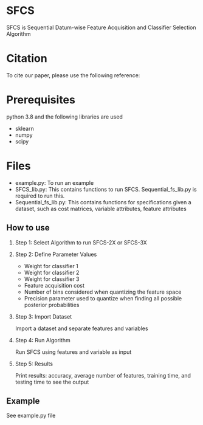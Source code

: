 # SFCS
SFCS is Sequential Datum-wise Feature Acquisition and Classifier Selection Algorithm

# Citation
To cite our paper, please use the following reference:


# Prerequisites
python 3.8  and the following libraries are used
- sklearn
- numpy
- scipy

# Files
- example.py: To run an example 
- SFCS_lib.py:  This contains functions to run SFCS.  Sequential_fs_lib.py is required to run this. 
- Sequential_fs_lib.py: This contains functions for specifications given a dataset, such as cost matrices, variable attributes, feature attributes

## How to use

1. Step 1:  Select Algorithm to run SFCS-2X or SFCS-3X

2. Step 2:  Define Parameter Values 


    - Weight for classifier 1 
    - Weight for classifier 2 
    - Weight for classifier 3 
    - Feature acquisition cost 
    - Number of bins considered when quantizing the feature space 
    - Precision parameter used to quantize when finding all possible posterior probabilities

        
3. Step 3: Import Dataset 

    Import a dataset and separate features and variables
    
4. Step 4: Run Algorithm 

    Run SFCS using features and variable as input
5. Step 5: Results 

    Print results: accuracy, average number of features, training time, and testing time to see the output

## Example 
See example.py file



